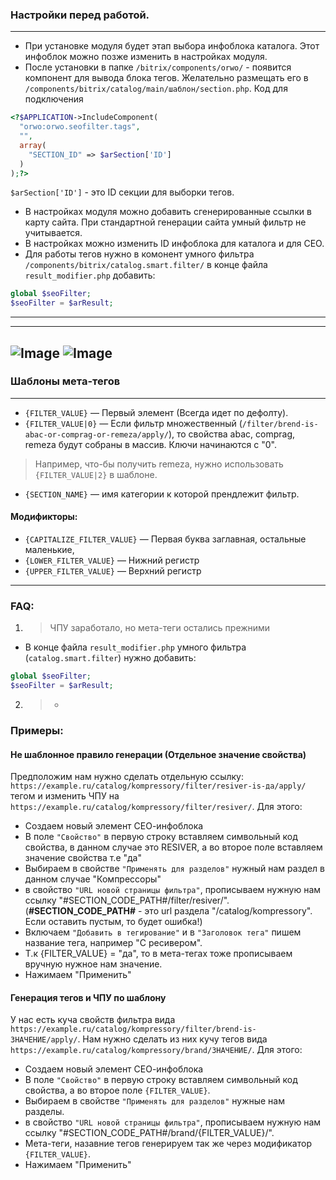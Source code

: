 ### Настройки перед работой. 
---
- При установке модуля будет этап выбора инфоблока каталога. Этот инфоблок можно позже изменить в настройках модуля.
- После установки в папке `/bitrix/components/orwo/` - появится компонент для вывода блока тегов.
Желательно размещать его в `/components/bitrix/catalog/main/шаблон/section.php`. Код для подключения 
```php
<?$APPLICATION->IncludeComponent(
  "orwo:orwo.seofilter.tags",
  "",
  array(
    "SECTION_ID" => $arSection['ID']
  )
);?>
```
`$arSection['ID']` - это ID секции для выборки тегов.
- В настройках модуля можно добавить сгенерированные ссылки в карту сайта. При стандартной генерации сайта умный фильтр не учитывается.
- В настройках можно изменить ID инфоблока для каталога и для СЕО.
- Для работы тегов нужно в комонент умного фильтра `/components/bitrix/catalog.smart.filter/` в конце файла `result_modifier.php` добавить:
```php
global $seoFilter;
$seoFilter = $arResult;
```
---
---
![Image](https://github.com/Isa3v/filterSeoTag/blob/master/readme.png?raw=true)
![Image](https://github.com/Isa3v/filterSeoTag/blob/master/options.png?raw=true)
---

### Шаблоны мета-тегов
---
- `{FILTER_VALUE}` — Первый элемент (Всегда идет по дефолту). 
- `{FILTER_VALUE|0}` —  Если фильтр множественный (`/filter/brend-is-abac-or-comprag-or-remeza/apply/`), то свойства abac, comprag, remeza будут собраны в массив. Ключи начинаются с "0". 
> Например, что-бы получить remeza, нужно использовать `{FILTER_VALUE|2}` в шаблоне.
- `{SECTION_NAME}` —  имя категории к которой прендлежит фильтр.
#### Модификторы:
- `{CAPITALIZE_FILTER_VALUE}` —  Первая буква заглавная, остальные маленькие,
- `{LOWER_FILTER_VALUE}` —  Нижний регистр
- `{UPPER_FILTER_VALUE}` —  Верхний регистр
---

### FAQ:
1. > ЧПУ заработало, но мета-теги остались прежними
- В конце файла `result_modifier.php` умного фильтра (`catalog.smart.filter`) нужно добавить:
```php
global $seoFilter;
$seoFilter = $arResult;
```
2. > -


### Примеры: 
#### Не шаблонное правило генерации (Отдельное значение свойства)
Предположим нам нужно сделать отдельную ссылку: `https://example.ru/catalog/kompressory/filter/resiver-is-да/apply/` тегом и изменить ЧПУ на `https://example.ru/catalog/kompressory/filter/resiver/`.
Для этого:
- Создаем новый элемент СЕО-инфоблока 
- В поле `"Свойство"` в первую строку вставляем символьный код свойства, в данном случае это RESIVER, а во второе поле вставляем значение свойства т.е "да"
- Выбираем в свойстве `"Применять для разделов"` нужный нам раздел в данном случае "Компрессоры" 
- в свойство `"URL новой страницы фильтра"`, прописываем нужную нам ссылку "#SECTION_CODE_PATH#/filter/resiver/". (**#SECTION_CODE_PATH#** - это url раздела "/catalog/kompressory". Если оставить пустым, то будет ошибка!)
- Включаем `"Добавить в тегирование"` и в `"Заголовок тега"` пишем название тега, например "С ресивером".
- Т.к {FILTER_VALUE} = "да", то в мета-тегах тоже прописываем вручную нужное нам значение.
- Нажимаем "Применить" 

#### Генерация тегов и ЧПУ по шаблону
У нас есть куча свойств фильтра вида `https://example.ru/catalog/kompressory/filter/brend-is-ЗНАЧЕНИЕ/apply/`. 
Нам нужно сделать из них кучу тегов вида `https://example.ru/catalog/kompressory/brand/ЗНАЧЕНИЕ/`.
Для этого: 
- Создаем новый элемент СЕО-инфоблока 
- В поле `"Свойство"` в первую строку вставляем символьный код свойства, а во второе поле `{FILTER_VALUE}`.
- Выбираем в свойстве `"Применять для разделов"` нужные нам разделы.
- в свойство `"URL новой страницы фильтра"`, прописываем нужную нам ссылку "#SECTION_CODE_PATH#/brand/{FILTER_VALUE}/". 
- Мета-теги, назавние тегов генерируем так же через модификатор `{FILTER_VALUE}`.
- Нажимаем "Применить" 
